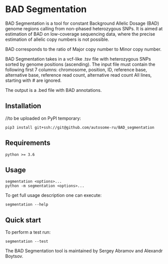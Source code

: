 # BAD Segmentation

BAD Segmentation is a tool for constant Background Allelic Dosage (BAD) genome regions calling from
non-phased heterozygous SNPs. It is aimed at estimation of BAD on low-coverage sequencing data, where
the precise estimation of allelic copy numbers is not possible.

BAD corresponds to the ratio of Major copy number to Minor copy number.

BAD Segmentation takes in a vcf-like .tsv file with heterozygous SNPs sorted by genome positions (ascending).
The input file must contain the following first 7 columns:
chromosome, position, ID, reference base, alternative base, reference read count, alternative read count
All lines, starting with # are ignored.

The output is a .bed file with BAD annotations.

## Installation

//to be uploaded on PyPI
temporary:
``` 
pip3 install git+ssh://git@github.com/autosome-ru/BAD_segmentation
```

## Requirements
```
python >= 3.6
```

## Usage
```
segmentation <options>...
python -m segmentation <options>...
```
To get full usage description one can execute:
```
segmentation --help
```

## Quick start
To perform a test run:
```
segmentation --test
```


The BAD Segmentation tool is maintained by Sergey Abramov and Alexandr Boytsov.
